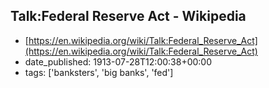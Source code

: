  ## Talk:Federal Reserve Act - Wikipedia
 - [https://en.wikipedia.org/wiki/Talk:Federal_Reserve_Act](https://en.wikipedia.org/wiki/Talk:Federal_Reserve_Act)
 - date_published: 1913-07-28T12:00:38+00:00
 - tags: ['banksters', 'big banks', 'fed']

